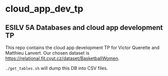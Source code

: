 cloud_app_dev_tp
================

ESILV 5A Databases and cloud app development TP
-----------------------------------------------

This repo contains the cloud app development TP for Victor Querette and Matthieu Lanvert.
Our chosen dataset is https://relational.fit.cvut.cz/dataset/BasketballWomen.

`./get_tables.sh` will dump this DB into CSV files.
